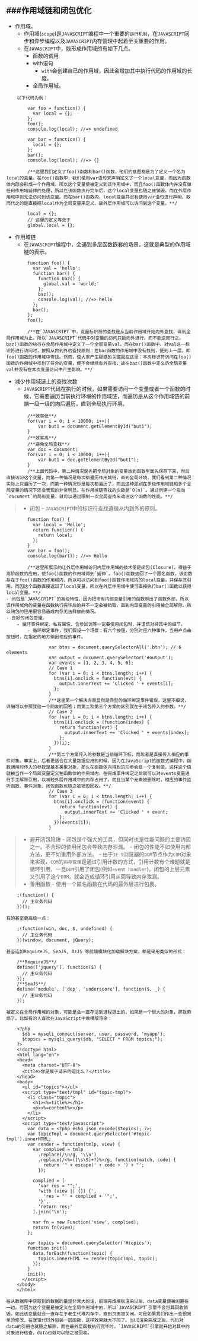 ###作用域链和闭包优化
----------
>
- 作用域。
	- 作用域(`scope`)是`JAVASCRIPT`编程中一个重要的`运行机制`，在`JAVASCRIPT`同步和异步编程以及`JAVASCRIPT`内存管理中起着至关重要的作用。
	- 在`JAVASCRIPT`中，能形成作用域的有如下几点。
		- 函数的调用
		- with语句
			- `with`会创建自已的作用域，因此会增加其中执行代码的作用域的长度。
		- 全局作用域。
>
		以下代码为例：
>
			var foo = function() {
			  var local = {};
			};
			foo();
			console.log(local); //=> undefined
>
			var bar = function() {
			  local = {};
			};
			bar();
			console.log(local); //=> {}
>
			/**这里我们定义了foo()函数和bar()函数，他们的意图都是为了定义一个名为local的变量。在foo()函数中，我们使用var语句来声明定义了一个local变量，而因为函数体内部会形成一个作用域，所以这个变量便被定义到该作用域中。而且foo()函数体内并没有做任何作用域延伸的处理，所以在该函数执行完毕后，这个local变量也随之被销毁。而在外层作用域中则无法访问到该变量。而在bar()函数内，local变量并没有使用var语句进行声明，取而代之的是直接把local作为全局变量来定义。故外层作用域可以访问到这个变量。**/
>
			local = {};
			// 这里的定义等效于
			global.local = {};
- 作用域链
	- 在`JAVASCRIPT`编程中，会遇到多层函数嵌套的场景，这就是典型的作用域链的表示。
>
			function foo() {
			  var val = 'hello';
			  function bar() {
			    function baz() {
			      global.val = 'world;'
			    };
			    baz();
			    console.log(val); //=> hello
			  };
			  bar();
			};
			foo();
>
			/**在`JAVASCRIPT`中，变量标识符的查找是从当前作用域开始向外查找，直到全局作用域为止。所以`JAVASCRIPT`代码中对变量的访问只能向外进行，而不能逆而行之。baz()函数的执行在全局作用域中定义了一个全局变量val。而在bar()函数中，对val这一标识符进行访问时，按照从内到外的查找原则：在bar函数的作用域中没有找到，便到上一层，即foo()函数的作用域中查找。然而，使大家产生疑惑的关键就在这里：本次标识符访问在foo()函数的作用域中找到了符合的变量，便不会继续向外查找，故在baz()函数中定义的全局变量val并没有在本次变量访问中产生影响。**/
- 减少作用域链上的查找次数
	- `JAVASCRIPT`代码在执行的时候，如果需要访问一个变量或者一个函数的时候，它需要遍历当前执行环境的作用域链，而遍历是从这个作用域链的前端一级一级的向后遍历，直到全局执行环境。
>
		    /**效率低**/
			for(var i = 0; i < 10000; i++){
		        var but1 = document.getElementById("but1");
		    }
			/**效率高**/
			/**避免全局查找**/
		    var doc = document;
		    for(var i = 0; i < 10000; i++){
		        var but1 = doc.getElementById("but1");
		    }
			/**上面代码中，第二种情况是先把全局对象的变量放到函数里面先保存下来，然后直接访问这个变量，而第一种情况是每次都遍历作用域链，直到全局环境，我们看到第二种情况实际上只遍历了一次，而第一种情况却是每次都遍历了，而且这种差别在多级作用域链和多个全局变量的情况下还会表现的非常明显。在作用域链查找的次数是`O(n)`。通过创建一个指向`document`的局部变量，就可以通过限制一次全局查找来改进这个函数的性能。**/
> - 闭包
	- `JAVASCRIPT`中的标识符查找遵循从内到外的原则。
>
			function foo() {
			  var local = 'Hello';
			  return function() {
			    return local;
			  };
			}
			var bar = foo();
			console.log(bar()); //=> Hello
>
			/**这里所展示的让外层作用域访问内层作用域的技术便是闭包(Closure)。得益于高阶函数的应用，使foo()函数的作用域得到`延伸`。foo()函数返回了一个匿名函数，该函数存在于foo()函数的作用域内，所以可以访问到foo()函数作用域内的local变量，并保存其引用。而因这个函数直接返回了local变量，所以在外层作用域中便可直接执行bar()函数以获得local变量。**/
	- 闭包是`JAVASCRIPT`的高级特性，因为把带有​​内部变量引用的函数带出了函数外部，所以该作用域内的变量在函数执行完毕后的并不一定会被销毁，直到内部变量的引用被全部解除。所以闭包的应用很容易造成内存无法释放的情况。
	- 良好的闭包管理。
		- 循环事件绑定、私有属性、含参回调等一定要使用闭包时，并谨慎对待其中的细节。
			- 循环绑定事件，我们假设一个场景：有六个按钮，分别对应六种事件，当用户点击按钮时，在指定的地方输出相应的事件。
>
					var btns = document.querySelectorAll('.btn'); // 6 elements
					var output = document.querySelector('#output');
					var events = [1, 2, 3, 4, 5, 6];
					// Case 1
					for (var i = 0; i < btns.length; i++) {
					  btns[i].onclick = function(evt) {
					    output.innerText += 'Clicked ' + events[i];
					  };
					}
					/**这里第一个解决方案显然是典型的循环绑定事件错误，这里不细说，详细可以参照我给一个网友的回答；而第二和第三个方案的区别就在于闭包传入的参数。**/
					// Case 2
					for (var i = 0; i < btns.length; i++) {
					  btns[i].onclick = (function(index) {
					    return function(evt) {
					      output.innerText += 'Clicked ' + events[index];
					    };
					  })(i);
					}
					/**第二个方案传入的参数是当前循环下标，而后者是直接传入相应的事件对象。事实上，后者更适合在大量数据应用的时候，因为在JavaScript的函数式编程中，函数调用时传入的参数是基本类型对象，那么在函数体内得到的形参会是一个复制值，这样这个值就被当作一个局部变量定义在函数体的作用域内，在完成事件绑定之后就可以对events变量进行手工解除引用，以减轻外层作用域中的内存占用了。而且当某个元素被删除时，相应的事件监听函数、事件对象、闭包函数也随之被销毁回收。**/
					// Case 3
					for (var i = 0; i < btns.length; i++) {
					  btns[i].onclick = (function(event) {
					    return function(evt) {
					      output.innerText += 'Clicked ' + event;
					    };
					  })(events[i]);
					}
> - 避开闭包陷阱
	- 闭包是个强大的工具，但同时也是性能问题的主要诱因之一。不合理的使用闭包会导致内存泄漏。
	- 闭包的性能不如使用内部方法，更不如重用外部方法。
		- 由于`IE 9`浏览器的`DOM`节点作为`COM`对象来实现，`COM`的`内存管理`是通过引用计数的方式，引用计数有个难题就是循环引用，一旦`DOM`引用了闭包(例如`event handler`)，闭包的上层元素又引用了这个`DOM`，就会造成循环引用从而导致内存泄漏。
> - 善用函数
	- 使用一个匿名函数在代码的最外层进行包裹。
>
		;(function() {
		  // 主业务代码
		})();
>
	有的甚至更高级一点：
>
		;(function(win, doc, $, undefined) {
		  // 主业务代码
		})(window, document, jQuery);
>
	甚至连如RequireJS, SeaJS, OzJS 等前端模块化加载解决方案，都是采用类似的形式：
>
		/**RequireJS**/
		define(['jquery'], function($) {
		  // 主业务代码
		});
		/**SeaJS**/
		define('m​​odule', ['dep', 'underscore'], function($, _) {
		  // 主业务代码
		});
>
	被定义在全局作用域的对象，可能是会一直存活到进程退出的，如果是一个很大的对象，那就麻烦了。比如有的人喜欢在JavaScript中做模版渲染：
>
		<?php
		  $db = mysqli_connect(server, user, password, 'myapp');
		  $topics = mysqli_query($db, "SELECT * FROM topics;");
		?>
		<!doctype html>
		<html lang="en">
		<head>
		  <meta charset="UTF-8">
		  <title>你是猴子请来的逗比么？</title>
		</head>
		<body>
		  <ul id="topics"></ul>
		  <script type="text/tmpl" id="topic-tmpl">
		    <li class="topic">
		      <h1><%=title%></h1>
		      <p><%=content%></p>
		    </li>
		  </script>
		  <script type="text/javascript">
		    var data = <?php echo json_encode($topics); ?>;
		    var topicTmpl = document.querySelector('#topic-tmpl').innerHTML;
		    var render = function(tmlp, view) {
		      var complied = tmlp
		        .replace(/\n/g, '\\n')
		        .replace(/<%=([\s\S]+?)%>/g, function(match, code) {
		          return '" + escape(' + code + ') + "';
		        });
>
		      complied = [
		        'var res = "";',
		        'with (view || {}) {',
		          'res = "' + complied + '";',
		        '}',
		        'return res;'
		      ].join('\n');
>
		      var fn = new Function('view', complied);
		      return fn(view);
		    };
>
		    var topics = document.querySelector('#topics');
		    function init()
		      data.forEach(function(topic) {
		        topics.innerHTML += render(topicTmpl, topic);
		      });
		    }
		    init();
		  </script>
		</body>
		</html>
>
	在从数据库中获取到的数据的量是非常大的话，前端完成模板渲染以后，data变量便被闲置在一边。可因为这个变量是被定义在全局作用域中的，所以`JAVASCRIPT`引擎不会将其回收销毁。如此该变量就会一直存在于老生代堆内存中，直到页面被关闭。可是如果我们作出一些很简单的修改，在逻辑代码外包装一层函数，这样效果就大不同了。当UI渲染完成之后，代码对data的引用也就随之解除，而在最外层函数执行完毕时，`JAVASCRIPT`引擎就开始对其中的对象进行检查，data也就可以随之被回收。
